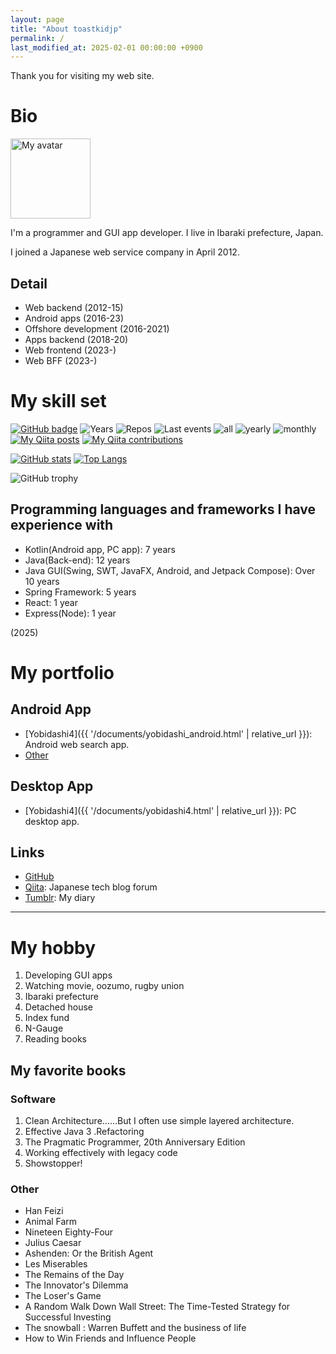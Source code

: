 ```yaml
---
layout: page
title: "About toastkidjp"
permalink: /
last_modified_at: 2025-02-01 00:00:00 +0900
---
```


Thank you for visiting my web site.

<div id="link_to_article"></div>

# Bio
<img src="{{ '/assets/image/toast_icon.jpg' | relative_url }}" alt="My avatar" title="My avatar" width="128" height="!28">

I'm a programmer and GUI app developer. I live in Ibaraki prefecture, Japan.

I joined a Japanese web service company in April 2012.

## Detail
- Web backend (2012-15)
- Android apps (2016-23)
- Offshore development (2016-2021)
- Apps backend (2018-20)
- Web frontend (2023-)
- Web BFF (2023-)

# My skill set
[![GitHub badge](https://img.shields.io/github/followers/toastkidjp?label=follow&logo=github&style=flat)](https://github.com/toastkidjp)
![Years](https://badges.pufler.dev/years/toastkidjp)
![Repos](https://badges.pufler.dev/repos/toastkidjp)
![Last events](https://img.shields.io/badge/dynamic/json?label=Latest%20event&query=%24%5B0%5D.created_at&url=https%3A%2F%2Fapi.github.com%2Fusers%2Ftoastkidjp%2Fevents)
![all](https://badges.pufler.dev/commits/all/toastkidjp)
![yearly](https://badges.pufler.dev/commits/yearly/toastkidjp)
![monthly](https://badges.pufler.dev/commits/monthly/toastkidjp)
[![My Qiita posts](https://qiita-badge.apiapi.app/s/toastkidjp/posts.svg)](http://qiita.com/toastkidjp)
[![My Qiita contributions](https://qiita-badge.apiapi.app/s/toastkidjp/contributions.svg)](http://qiita.com/toastkidjp)


[![GitHub stats](https://github-readme-stats.vercel.app/api?username=toastkidjp)](https://github.com/toastkidjp) [![Top Langs](https://github-readme-stats.vercel.app/api/top-langs/?username=toastkidjp)](https://github.com/toastkidjp)

<img class="too-wide-image" alt="GitHub trophy" src="https://github-profile-trophy.vercel.app/?username=toastkidjp"/>

## Programming languages and frameworks I have experience with
- Kotlin(Android app, PC app): 7 years
- Java(Back-end): 12 years
- Java GUI(Swing, SWT, JavaFX, Android, and Jetpack Compose): Over 10 years
- Spring Framework: 5 years
- React: 1 year
- Express(Node): 1 year

(2025)

# My portfolio

## Android App
- [Yobidashi4]({{ '/documents/yobidashi_android.html' | relative_url }}): Android web search app.
- [Other](https://play.google.com/store/apps/developer?id=toastkidjp)

## Desktop App
- [Yobidashi4]({{ '/documents/yobidashi4.html' | relative_url }}): PC desktop app.

## Links
- [GitHub](https://github.com/toastkidjp)
- [Qiita](https://qiita.com/toastkidjp): Japanese tech blog forum
- [Tumblr](https://toastkidjp.tumblr.com/): My diary

----

# My hobby

1. Developing GUI apps
2. Watching movie, oozumo, rugby union
3. Ibaraki prefecture
4. Detached house
5. Index fund
6. N-Gauge
7. Reading books

## My favorite books

### Software
1. Clean Architecture……But I often use simple layered architecture.
2. Effective Java
3 .Refactoring
4. The Pragmatic Programmer, 20th Anniversary Edition
5. Working effectively with legacy code
6. Showstopper!

### Other
- Han Feizi
- Animal Farm
- Nineteen Eighty-Four
- Julius Caesar
- Ashenden: Or the British Agent
- Les Miserables
- The Remains of the Day
- The Innovator's Dilemma
- The Loser's Game
- A Random Walk Down Wall Street: The Time-Tested Strategy for Successful Investing
- The snowball : Warren Buffett and the business of life
- How to Win Friends and Influence People
